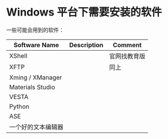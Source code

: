# Windows 平台下需要安装的软件

一些可能会用到的软件：

| Software Name      | Description | Comment      |
| ------------------ | ----------- | ------------ |
| XShell             |             | 官网找教育版 |
| XFTP               |             | 同上         |
| Xming / XManager   |             |              |
| Materials Studio   |             |              |
| VESTA              |             |              |
| Python             |             |              |
| ASE                |             |              |
| 一个好的文本编辑器 |             |              |